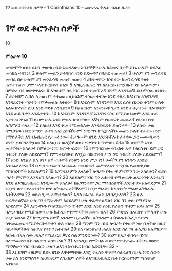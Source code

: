﻿
1ኛ ወደ ቆሮንቶስ ሰዎች - 1 Corinthians 10 - መጽሐፍ ቅዱስ ብሉይ ኪዳን
# 1ኛ ወደ ቆሮንቶስ ሰዎች
10
### ምዕራፍ 10
 ወንድሞች ሆይ፥ ይህን ታውቁ ዘንድ እወዳለሁ። አባቶቻችን ሁሉ ከደመና በታች ነበሩ ሁሉም በባሕር መካከል ተሻገሩ፤
2  ሁሉም ሙሴን ይተባበሩ ዘንድ በደመናና በባሕር ተጠመቁ፤
3  ሁሉም ያን መንፈሳዊ መብል በሉ ሁሉም ያን መንፈሳዊ መጠጥ ጠጡ፤
4  ይከተላቸው ከነበረው ከመንፈሳዊ ዓለት ጠጥተዋልና፥ ያም ዓለት ክርስቶስ ነበረ።
5  እግዚአብሔር ግን ከእነርሱ በሚበዙት ደስ አላለውም፥ በምድረ በዳ ወድቀዋልና።
6  እነዚህም ክፉ ነገር እንደ ተመኙ እኛ ደግሞ እንዳንመኝ ይህ ምሳሌ ሆነልን።
7  ሕዝብም ሊበሉ ሊጠጡም ተቀመጡ ሊዘፍኑም ተነሡ ተብሎ እንደ ተጻፈ ከእነርሱ አንዳንዶቹ እንዳደረጉት ጣዖትን የምታመልኩ አትሁኑ።
8  ከእነርሱም አንዳንዶቹ እንደ ሴሰኑ በአንድ ቀንም ሁለት እልፍ ከሦስት ሺህ እንደ ወደቁ አንሴስን።
9  ከእነርሱም አንዳንዶቹ ጌታን እንደ ተፈታተኑት በእባቦቹም እንደ ጠፉ ጌታን አንፈታተን።
10  ከእነርሱም አንዳንዶቹ እንዳንጎራጎሩ በሚያጠፋውም እንደ ጠፉ አታንጐርጕሩ።
11  ይህም ሁሉ እንደ ምሳሌ ሆነባቸው፥ እኛንም የዘመናት መጨረሻ የደረሰብንን ሊገሥጸን ተጻፈ።
12  ስለዚህ እንደ ቆመ የሚመስለው እንዳይወድቅ ይጠንቀቅ።
13  ለሰው ሁሉ ከሚሆነው በቀር ምንም ፈተና አልደረሰባችሁም፤ ነገር ግን ከሚቻላችሁ መጠን ይልቅ ትፈተኑ ዘንድ የማይፈቅድ እግዚአብሔር የታመነ ነው፥ ትታገሡም ዘንድ እንድትችሉ ከፈተናው ጋር መውጫውን ደግሞ ያደርግላችኋል።
14  ስለዚህ፥ ወዳጆቼ ሆይ፥ ጣዖትን ከማምለክ ሽሹ።
15  ልባሞች እንደ መሆናችሁ እላለሁ፤ በምለው ነገር እናንተ ፍረዱ።
16  የምንባርከው የበረከት ጽዋ ከክርስቶስ ደም ጋር ኅብረት ያለው አይደለምን? የምንቆርሰውስ እንጀራ ከክርስቶስ ሥጋ ጋር ኅብረት ያለው አይደለምን?
17  አንድ እንጀራ ስለ ሆነ፥ እኛ ብዙዎች ስንሆን አንድ ሥጋ ነን፤ ሁላችን ያን አንዱን እንጀራ እንካፈላለንና።
18  በሥጋ የሆነውን እስራኤል ተመልከቱ፤ መሥዋዕቱን የሚበሉ የመሠዊያው ማኅበረተኞች አይደሉምን?
19  እንግዲህ ምን እላለሁ? ለጣዖት የተሠዋ ምናምን ነው እላለሁን? ወይስ ጣዖት ምናምን እንዲሆን እላለሁን?
20  አይደለም፤ ነገር ግን አሕዛብ የሚሠዉት ለአጋንንት እንዲሆን እንጂ ለእግዚአብሔር እንዳይሠዉ እላለሁ፤ ከአጋንንትም ጋር ማኅበረተኞች እንድትሆኑ አልወድም።
21  የጌታን ጽዋና የአጋንንትን ጽዋ ልትጠጡ አትችሉም፤ ከጌታ ማዕድና ከአጋንንት ማዕድ ልትካፈሉ አትችሉም።
22  ወይስ ጌታን እናስቀናውን? እኛስ ከእርሱ ይልቅ እንበረታለንን?
23  ሁሉ ተፈቅዶልኛል፥ ሁሉ ግን የሚጠቅም አይደለም፤ ሁሉ ተፈቅዶልኛል፥ ነገር ግን ሁሉ የሚያንጽ አይደለም።
24  እያንዳንዱ የባልንጀራውን ጥቅም እንጂ አንድ ስንኳ የራሱን ጥቅም አይፈልግ።
25  በሥጋ ገበያ የሚሸጠውን ሁሉ ከሕሊና የተነሣ ሳትመራመሩ ብሉ፤
26  ምድርና በእርስዋ የሞላባት ሁሉ የጌታ ነውና።
27  ከማያምኑ ሰዎች አንዱም ቢጠራችሁ ልትሄዱም ብትወዱ ከሕሊና የተነሣ ሳትመራመሩ የሚያቀርቡላችሁን ሁሉ ብሉ።
28  ማንም ግን። ይህ ለጣዖት የተሠዋ ነው ቢላችሁ ከዚያ ካስታወቃችሁና ከሕሊና የተነሣ አትብሉ፤
29  ስለ ባልንጀራህ ሕሊና እንጂ ስለ ገዛ ሕሊናህ አልናገርም። አርነቴ በሌላ ሰው ሕሊና የሚፈርድ Avረ ስለ ምንድር ነው?
30  እኔም በጸጋ ብበላ፥ በነገሩ ስለማመሰግንበት ስለ ምን እሰደባለሁ?
31  እንግዲህ የምትበሉ ወይም የምትጠጡ ብትሆኑ ወይም ማናቸውን ነገር ብታደርጉ ሁሉን ለእግዚአብሔር ክብር አድርጉት።
32 -  
33  እኔ ደግሞ ብዙዎቹ ይድኑ ዘንድ ለጥቅማቸው እንጂ የራሴን ጥቅም ሳልፈልግ በሁሉ ነገር ሰውን ሁሉ ደስ እንደማሰኝ፥ ለአይሁድም ለግሪክም ሰዎች ለእግዚአብሔር ቤተ ክርስቲያንም ማሰናከያ አትሁኑ። 
